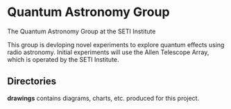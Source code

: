 # Quantum Astronomy Group
The Quantum Astronomy Group at the SETI Institute

This group is devloping novel experiments to explore quantum effects using radio astronomy. Initial experiments will use the Allen Telescope Array, which is operated by the SETI Institute.

## Directories

**drawings** contains diagrams, charts, etc. produced for this project.
